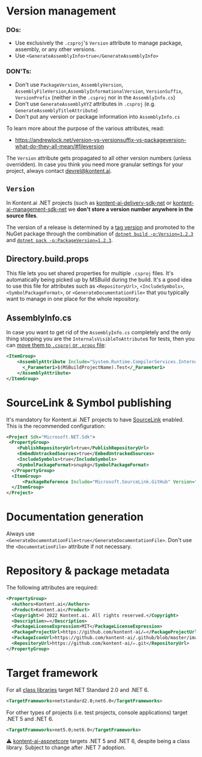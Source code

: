 # Version management

### DOs:
- Use exclusively the `.csproj`'s `Version` attribute to manage package, assembly, or any other versions.
- Use `<GenerateAssemblyInfo>true</GenerateAssemblyInfo>`

### DON'Ts:
- Don't use `PackageVersion`, `AssemblyVersion`, `AssemblyFileVersion`,`AssemblyInformationalVersion`, `VersionSuffix`, `VersionPrefix` (neither in the `.csproj` nor in the `AssemblyInfo.cs`)
- Don't use `GenerateAssemblyXYZ` attributes in `.csproj` (e.g. `GenerateAssemblyTitleAttribute`)
- Don't put any version or package information into `AssemblyInfo.cs`

To learn more about the purpose of the various attributes, read:
- https://andrewlock.net/version-vs-versionsuffix-vs-packageversion-what-do-they-all-mean/#fileversion

The `Version` attribute gets propagated to all other version numbers (unless overridden). In case you think you need more granular settings for your project, always contact devrel@kontent.ai.

## `Version`
In Kontent.ai .NET projects (such as [kontent-ai-delivery-sdk-net](https://github.com/kontent-ai/delivery-sdk-net) or [kontent-ai-management-sdk-net](https://github.com/kontent-ai/kontent-ai-management-sdk-net) we **don't store a version number anywhere in the source files**.

The version of a release is determined by a [tag version](https://help.github.com/en/articles/creating-releases) and promoted to the NuGet package through the combination of [`dotnet build -p:Version=1.2.3`](https://docs.microsoft.com/en-us/dotnet/core/tools/dotnet-build) and [`dotnet pack -p:PackageVersion=1.2.3`](https://docs.microsoft.com/en-us/dotnet/core/tools/dotnet-pack).

## Directory.build.props
This file lets you set shared properties for multiple `.csproj` files. It's automatically being picked up by MSBuild during the build. It's a good idea to use this file for attributes such as `<RepositoryUrl>`, `<IncludeSymbols>`, `<SymbolPackageFormat>`, or `<GenerateDocumentationFile>` that you typically want to manage in one place for the whole repository.

## AssemblyInfo.cs

In case you want to get rid of the `AssemblyInfo.cs` completely and the only thing stopping you are the `InternalsVisibleToAttribute`s for tests, then you can [move them to `.csproj` or `.props` file](https://stackoverflow.com/a/49978185/1332034):

```xml
<ItemGroup>
    <AssemblyAttribute Include="System.Runtime.CompilerServices.InternalsVisibleTo">
      <_Parameter1>$(MSBuildProjectName).Test</_Parameter1>
    </AssemblyAttribute>
</ItemGroup>
```

# SourceLink & Symbol publishing
It's mandatory for Kontent.ai .NET projects to have [SourceLink](https://github.com/dotnet/sourcelink/) enabled. This is the recommended configuration:

```xml
<Project Sdk="Microsoft.NET.Sdk">
 <PropertyGroup>
    <PublishRepositoryUrl>true</PublishRepositoryUrl>
    <EmbedUntrackedSources>true</EmbedUntrackedSources>
    <IncludeSymbols>true</IncludeSymbols>
    <SymbolPackageFormat>snupkg</SymbolPackageFormat>
  </PropertyGroup>
  <ItemGroup>
      <PackageReference Include="Microsoft.SourceLink.GitHub" Version="1.0.0-*" PrivateAssets="All"/>
  </ItemGroup>
</Project>
```

# Documentation generation
Always use `<GenerateDocumentationFile>true</GenerateDocumentationFile>`. Don't use the `<DocumentationFile>` attribute if not necessary.

# Repository & package metadata
The following attributes are required:
```xml
<PropertyGroup>
  <Authors>Kontent.ai</Authors>
  <Product>Kontent.ai</Product>
  <Copyright>© 2022 Kontent.ai. All rights reserved.</Copyright>
  <Description>✏️</Description>
  <PackageLicenseExpression>MIT</PackageLicenseExpression>
  <PackageProjectUrl>https://github.com/kontent-ai/✏️</PackageProjectUrl>
  <PackageIconUrl>https://github.com/kontent-ai/.github/blob/master/images/logo_nuget.png?raw=true</PackageIconUrl>
  <RepositoryUrl>https://github.com/kontent-ai/✏️.git</RepositoryUrl>
</PropertyGroup>
```

# Target framework

For all [class libraries](https://docs.microsoft.com/en-us/dotnet/standard/class-libraries) target NET Standard 2.0 and .NET 6.

```xml
<TargetFrameworks>netstandard2.0;net6.0</TargetFrameworks>
```

For other types of projects (i.e. test projects, console applications) target .NET 5 and .NET 6.

```xml
<TargetFrameworks>net5.0;net6.0</TargetFrameworks>
```

:warning: [kontent-ai-aspnetcore](https://github.com/kontent-ai/kontent-ai-aspnetcore) targets .NET 5 and .NET 6, despite being a class library. Subject to change after .NET 7 adoption.
